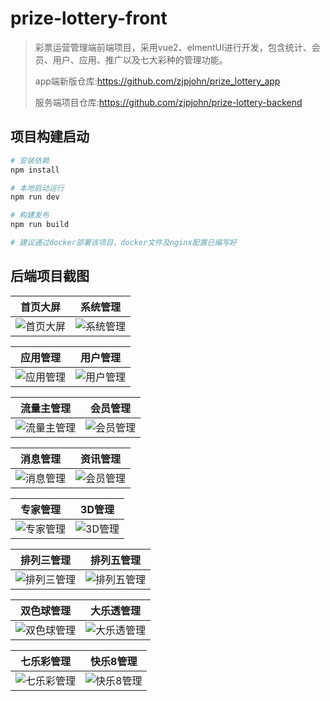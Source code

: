 # prize-lottery-front

> 彩票运营管理端前端项目，采用vue2、elmentUI进行开发，包含统计、会员、用户、应用、推广以及七大彩种的管理功能。
>
>app端新版仓库:https://github.com/zjpjohn/prize_lottery_app
>
>服务端项目仓库:https://github.com/zjpjohn/prize-lottery-backend

## 项目构建启动

``` bash
# 安装依赖
npm install

# 本地启动运行
npm run dev

# 构建发布
npm run build

# 建议通过docker部署该项目，docker文件及nginx配置已编写好 

```

## 后端项目截图

| 首页大屏                                                                              | 系统管理                                                                              |
|-----------------------------------------------------------------------------------|-----------------------------------------------------------------------------------|
| ![首页大屏](https://cdn.icaiwa.com/open/admin/1.png?x-oss-process=image/resize,w_400) | ![系统管理](https://cdn.icaiwa.com/open/admin/2.png?x-oss-process=image/resize,w_400) |

| 应用管理                                                                              | 用户管理                                                                              |
|-----------------------------------------------------------------------------------|-----------------------------------------------------------------------------------|
| ![应用管理](https://cdn.icaiwa.com/open/admin/3.png?x-oss-process=image/resize,w_400) | ![用户管理](https://cdn.icaiwa.com/open/admin/4.png?x-oss-process=image/resize,w_400) |

| 流量主管理                                                                              | 会员管理                                                                              |
|------------------------------------------------------------------------------------|-----------------------------------------------------------------------------------|
| ![流量主管理](https://cdn.icaiwa.com/open/admin/6.png?x-oss-process=image/resize,w_400) | ![会员管理](https://cdn.icaiwa.com/open/admin/5.png?x-oss-process=image/resize,w_400) |

| 消息管理                                                                              | 资讯管理                                                                              |
|-----------------------------------------------------------------------------------|-----------------------------------------------------------------------------------|
| ![消息管理](https://cdn.icaiwa.com/open/admin/8.png?x-oss-process=image/resize,w_400) | ![会员管理](https://cdn.icaiwa.com/open/admin/9.png?x-oss-process=image/resize,w_400) |

| 专家管理                                                                               | 3D管理                                                                               |
|------------------------------------------------------------------------------------|------------------------------------------------------------------------------------|
| ![专家管理](https://cdn.icaiwa.com/open/admin/10.png?x-oss-process=image/resize,w_400) | ![3D管理](https://cdn.icaiwa.com/open/admin/11.png?x-oss-process=image/resize,w_400) |

| 排列三管理                                                                               | 排列五管理                                                                               |
|-------------------------------------------------------------------------------------|-------------------------------------------------------------------------------------|
| ![排列三管理](https://cdn.icaiwa.com/open/admin/12.png?x-oss-process=image/resize,w_400) | ![排列五管理](https://cdn.icaiwa.com/open/admin/13.png?x-oss-process=image/resize,w_400) |

| 双色球管理                                                                               | 大乐透管理                                                                               |
|-------------------------------------------------------------------------------------|-------------------------------------------------------------------------------------|
| ![双色球管理](https://cdn.icaiwa.com/open/admin/14.png?x-oss-process=image/resize,w_400) | ![大乐透管理](https://cdn.icaiwa.com/open/admin/15.png?x-oss-process=image/resize,w_400) |

| 七乐彩管理                                                                               | 快乐8管理                                                                               |
|-------------------------------------------------------------------------------------|-------------------------------------------------------------------------------------|
| ![七乐彩管理](https://cdn.icaiwa.com/open/admin/16.png?x-oss-process=image/resize,w_400) | ![快乐8管理](https://cdn.icaiwa.com/open/admin/17.png?x-oss-process=image/resize,w_400) |